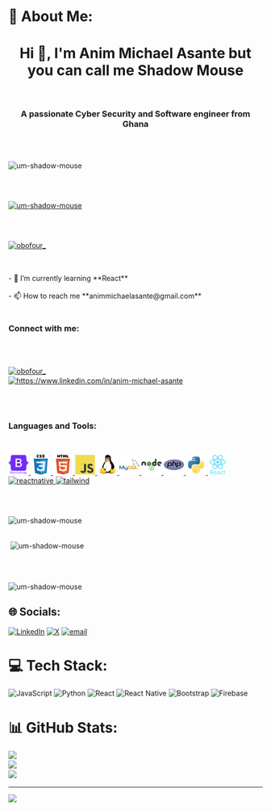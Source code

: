 
# 💫 About Me:
<h1 align="center">Hi 👋, I'm Anim Michael Asante but you can call me <b>Shadow Mouse</b></h1><br><h3 align="center">A passionate Cyber Security and Software engineer from Ghana</h3><br><br><p align="left"> <img src="https://komarev.com/ghpvc/?username=um-shadow-mouse&label=Profile%20views&color=0e75b6&style=flat" alt="um-shadow-mouse" /> </p><br><br><p align="left"> <a href="https://github.com/ryo-ma/github-profile-trophy"><img src="https://github-profile-trophy.vercel.app/?username=um-shadow-mouse" alt="um-shadow-mouse" /></a> </p><br><br><p align="left"> <a href="https://twitter.com/obofour_" target="blank"><img src="https://img.shields.io/twitter/follow/obofour_?logo=twitter&style=for-the-badge" alt="obofour_" /></a> </p><br><br>- 🌱 I’m currently learning **React**<br><br>- 📫 How to reach me **animmichaelasante@gmail.com**<br><br><h3 align="left">Connect with me:</h3><br><p align="left"><br><a href="https://twitter.com/M_Asante_Anim" target="blank"><img align="center" src="https://raw.githubusercontent.com/rahuldkjain/github-profile-readme-generator/master/src/images/icons/Social/twitter.svg" alt="obofour_" height="30" width="40" /></a><br><a href="https://linkedin.com/in/https://www.linkedin.com/in/anim-michael-asante" target="blank"><img align="center" src="https://raw.githubusercontent.com/rahuldkjain/github-profile-readme-generator/master/src/images/icons/Social/linked-in-alt.svg" alt="https://www.linkedin.com/in/anim-michael-asante" height="30" width="40" /></a><br></p><br><br><h3 align="left">Languages and Tools:</h3><br><p align="left"> <a href="https://getbootstrap.com" target="_blank" rel="noreferrer"> <img src="https://raw.githubusercontent.com/devicons/devicon/master/icons/bootstrap/bootstrap-plain-wordmark.svg" alt="bootstrap" width="40" height="40"/> </a> <a href="https://www.w3schools.com/css/" target="_blank" rel="noreferrer"> <img src="https://raw.githubusercontent.com/devicons/devicon/master/icons/css3/css3-original-wordmark.svg" alt="css3" width="40" height="40"/> </a> <a href="https://www.w3.org/html/" target="_blank" rel="noreferrer"> <img src="https://raw.githubusercontent.com/devicons/devicon/master/icons/html5/html5-original-wordmark.svg" alt="html5" width="40" height="40"/> </a> <a href="https://developer.mozilla.org/en-US/docs/Web/JavaScript" target="_blank" rel="noreferrer"> <img src="https://raw.githubusercontent.com/devicons/devicon/master/icons/javascript/javascript-original.svg" alt="javascript" width="40" height="40"/> </a> <a href="https://www.linux.org/" target="_blank" rel="noreferrer"> <img src="https://raw.githubusercontent.com/devicons/devicon/master/icons/linux/linux-original.svg" alt="linux" width="40" height="40"/> </a> <a href="https://www.mysql.com/" target="_blank" rel="noreferrer"> <img src="https://raw.githubusercontent.com/devicons/devicon/master/icons/mysql/mysql-original-wordmark.svg" alt="mysql" width="40" height="40"/> </a> <a href="https://nodejs.org" target="_blank" rel="noreferrer"> <img src="https://raw.githubusercontent.com/devicons/devicon/master/icons/nodejs/nodejs-original-wordmark.svg" alt="nodejs" width="40" height="40"/> </a> <a href="https://www.php.net" target="_blank" rel="noreferrer"> <img src="https://raw.githubusercontent.com/devicons/devicon/master/icons/php/php-original.svg" alt="php" width="40" height="40"/> </a> <a href="https://www.python.org" target="_blank" rel="noreferrer"> <img src="https://raw.githubusercontent.com/devicons/devicon/master/icons/python/python-original.svg" alt="python" width="40" height="40"/> </a> <a href="https://reactjs.org/" target="_blank" rel="noreferrer"> <img src="https://raw.githubusercontent.com/devicons/devicon/master/icons/react/react-original-wordmark.svg" alt="react" width="40" height="40"/> </a> <a href="https://reactnative.dev/" target="_blank" rel="noreferrer"> <img src="https://reactnative.dev/img/header_logo.svg" alt="reactnative" width="40" height="40"/> </a> <a href="https://tailwindcss.com/" target="_blank" rel="noreferrer"> <img src="https://www.vectorlogo.zone/logos/tailwindcss/tailwindcss-icon.svg" alt="tailwind" width="40" height="40"/> </a> </p><br><br><p><img align="left" src="https://github-readme-stats.vercel.app/api/top-langs?username=um-shadow-mouse&show_icons=true&locale=en&layout=compact" alt="um-shadow-mouse" /></p><br><br><p>&nbsp;<img align="center" src="https://github-readme-stats.vercel.app/api?username=um-shadow-mouse&show_icons=true&locale=en" alt="um-shadow-mouse" /></p><br><br><p><img align="center" src="https://github-readme-streak-stats.herokuapp.com/?user=um-shadow-mouse&" alt="um-shadow-mouse" /></p>


## 🌐 Socials:
[![LinkedIn](https://img.shields.io/badge/LinkedIn-%230077B5.svg?logo=linkedin&logoColor=white)](https://linkedin.com/in/https://www.linkedin.com/in/anim-michael-asante) [![X](https://img.shields.io/badge/X-black.svg?logo=X&logoColor=white)](https://x.com/obofour_) [![email](https://img.shields.io/badge/Email-D14836?logo=gmail&logoColor=white)](mailto:animmichaelasante@gmail.com) 

# 💻 Tech Stack:
![JavaScript](https://img.shields.io/badge/javascript-%23323330.svg?style=for-the-badge&logo=javascript&logoColor=%23F7DF1E) ![Python](https://img.shields.io/badge/python-3670A0?style=for-the-badge&logo=python&logoColor=ffdd54) ![React](https://img.shields.io/badge/react-%2320232a.svg?style=for-the-badge&logo=react&logoColor=%2361DAFB) ![React Native](https://img.shields.io/badge/react_native-%2320232a.svg?style=for-the-badge&logo=react&logoColor=%2361DAFB) ![Bootstrap](https://img.shields.io/badge/bootstrap-%238511FA.svg?style=for-the-badge&logo=bootstrap&logoColor=white) ![Firebase](https://img.shields.io/badge/firebase-a08021?style=for-the-badge&logo=firebase&logoColor=ffcd34)
# 📊 GitHub Stats:
![](https://github-readme-stats.vercel.app/api?username=um-shadow-mouse&theme=dark&hide_border=false&include_all_commits=false&count_private=false)<br/>
![](https://nirzak-streak-stats.vercel.app/?user=um-shadow-mouse&theme=dark&hide_border=false)<br/>
![](https://github-readme-stats.vercel.app/api/top-langs/?username=um-shadow-mouse&theme=dark&hide_border=false&include_all_commits=false&count_private=false&layout=compact)

---
[![](https://visitcount.itsvg.in/api?id=um-shadow-mouse&icon=0&color=0)](https://visitcount.itsvg.in)

<!-- Proudly created with GPRM ( https://gprm.itsvg.in ) -->
